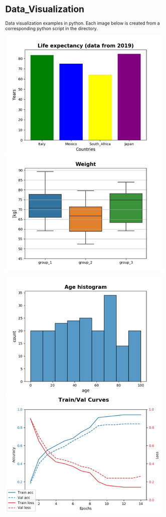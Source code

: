 # Data_Visualization
Data visualization examples in python. Each image below is created from a corresponding python script in the directory.


<p float="left">
  <img src="https://github.com/tommydino93/Data_Visualization/blob/master/images/colored_barplots.png" width="500" />
  <img src="https://github.com/tommydino93/Data_Visualization/blob/master/images/seaborn_boxplots.png" width="500" /> 
</p>

<p float="left">
  <img src="https://github.com/tommydino93/Data_Visualization/blob/master/images/seaborn_hist.png" width="500" />
  <img src="https://github.com/tommydino93/Data_Visualization/blob/master/images/training_validation_curves.png" width="500" /> 
</p>

